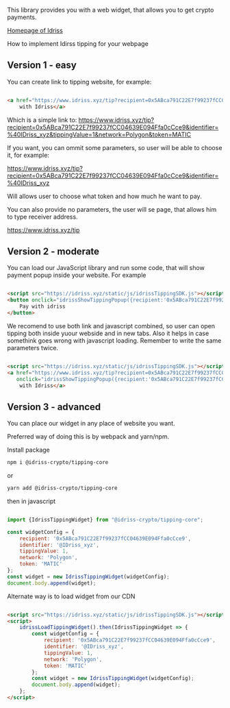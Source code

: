 This library provides you with a web widget, that allows you to get crypto payments.

[Homepage of Idriss](https://idriss.xyz)

How to implement Idirss tipping for your webpage

## Version 1 - easy

You can create link to tipping website, for example:

```html

<a href="https://www.idriss.xyz/tip?recipient=0x5ABca791C22E7f99237fCC04639E094Ffa0cCce9&identifier=%40IDriss_xyz&tippingValue=1&network=Polygon&token=MATIC">Pay
    with Idriss</a>
```

Which is a simple link to:
https://www.idriss.xyz/tip?recipient=0x5ABca791C22E7f99237fCC04639E094Ffa0cCce9&identifier=%40IDriss_xyz&tippingValue=1&network=Polygon&token=MATIC

If you want, you can ommit some parameters, so user will be able to choose it, for example:

https://www.idriss.xyz/tip?recipient=0x5ABca791C22E7f99237fCC04639E094Ffa0cCce9&identifier=%40IDriss_xyz

Will allows user to choose what token and how much he want to pay.

You can also provide no parameters, the user will se page, that allows him to type receiver address.

https://www.idriss.xyz/tip

## Version 2 - moderate

You can load our JavaScript library and run some code, that will show payment popup inside your website. For example

```html

<script src="https://idriss.xyz/static/js/idrissTippingSDK.js"></script>
<button onclick="idrissShowTippingPopup({recipient:'0x5ABca791C22E7f99237fCC04639E094Ffa0cCce9',identifier:'@IDriss_xyz',tippingValue:1,network:'Polygon',token:'MATIC'},event)">
    Pay with idriss
</button>
```

We recomend to use both link and javascript combined, so user can open tipping both inside yuour webside and in new
tabs. Also it helps in case somethink goes wrong with javascript loading. Remember to write the same parameters twice.

```html

<script src="https://idriss.xyz/static/js/idrissTippingSDK.js"></script>
<a href="https://www.idriss.xyz/tip?recipient=0x5ABca791C22E7f99237fCC04639E094Ffa0cCce9&identifier=%40IDriss_xyz&tippingValue=1&network=Polygon&token=MATIC"
   onclick="idrissShowTippingPopup({recipient:'0x5ABca791C22E7f99237fCC04639E094Ffa0cCce9',identifier:'@IDriss_xyz',tippingValue:1,network:'Polygon',token:'MATIC'},event)">Pay
    with Idriss</a>
```

## Version 3 - advanced

You can place our widget in any place of website you want.

Preferred way of doing this is by webpack and yarn/npm.

Install package

```bash
npm i @idriss-crypto/tipping-core
```

or

```bash
yarn add @idriss-crypto/tipping-core
```

then in javascript

```js

import {IdrissTippingWidget} from "@idriss-crypto/tipping-core";

const widgetConfig = {
    recipient: '0x5ABca791C22E7f99237fCC04639E094Ffa0cCce9',
    identifier: '@IDriss_xyz',
    tippingValue: 1,
    network: 'Polygon',
    token: 'MATIC'
};
const widget = new IdrissTippingWidget(widgetConfig);
document.body.append(widget);

```

Alternate way is to load widget from our CDN

```html

<script src="https://idriss.xyz/static/js/idrissTippingSDK.js"></script>
<script>
    idrissLoadTippingWidget().then(IdrissTippingWidget => {
        const widgetConfig = {
            recipient: '0x5ABca791C22E7f99237fCC04639E094Ffa0cCce9',
            identifier: '@IDriss_xyz',
            tippingValue: 1,
            network: 'Polygon',
            token: 'MATIC'
        };
        const widget = new IdrissTippingWidget(widgetConfig);
        document.body.append(widget);
    };
</script>
```